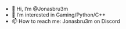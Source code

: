 - 👋 Hi, I’m @Jonasbru3m
- 👀 I’m interested in Gaming/Python/C++
- 📫 How to reach me: Jonasbru3m on Discord

<!---
Jonasbru3m/Jonasbru3m is a ✨ special ✨ repository because its `README.md` (this file) appears on your GitHub profile.
You can click the Preview link to take a look at your changes.
--->
